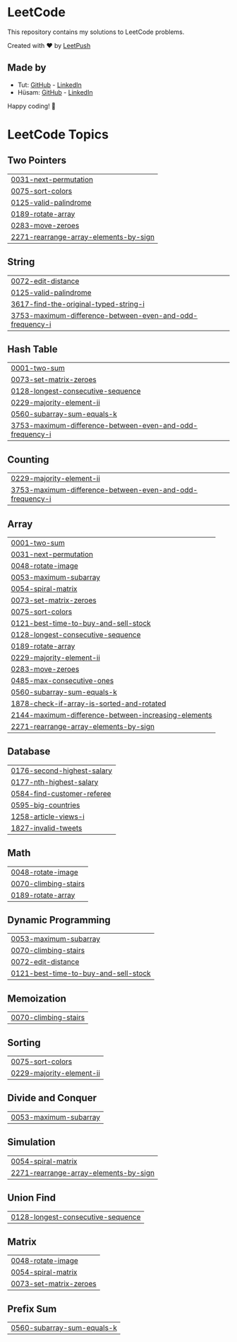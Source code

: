 # LeetCode

This repository contains my solutions to LeetCode problems.

Created with :heart: by [LeetPush](https://github.com/husamahmud/LeetPush)

 ## Made by 
 - Tut: [GitHub](https://github.com/TutTrue) - [LinkedIn](https://www.linkedin.com/in/mahmoud-hamdy-8b6825245/)
 - Hüsam: [GitHub](https://github.com/husamahmud) - [LinkedIn](https://www.linkedin.com/in/husamahmud/)

 Happy coding! 🚀
<!---LeetCode Topics Start-->
# LeetCode Topics
## Two Pointers
|  |
| ------- |
| [0031-next-permutation](https://github.com/itz-mohanmadhav-18/Dsa-leetcode/tree/master/0031-next-permutation) |
| [0075-sort-colors](https://github.com/itz-mohanmadhav-18/Dsa-leetcode/tree/master/0075-sort-colors) |
| [0125-valid-palindrome](https://github.com/itz-mohanmadhav-18/Dsa-leetcode/tree/master/0125-valid-palindrome) |
| [0189-rotate-array](https://github.com/itz-mohanmadhav-18/Dsa-leetcode/tree/master/0189-rotate-array) |
| [0283-move-zeroes](https://github.com/itz-mohanmadhav-18/Dsa-leetcode/tree/master/0283-move-zeroes) |
| [2271-rearrange-array-elements-by-sign](https://github.com/itz-mohanmadhav-18/Dsa-leetcode/tree/master/2271-rearrange-array-elements-by-sign) |
## String
|  |
| ------- |
| [0072-edit-distance](https://github.com/itz-mohanmadhav-18/Dsa-leetcode/tree/master/0072-edit-distance) |
| [0125-valid-palindrome](https://github.com/itz-mohanmadhav-18/Dsa-leetcode/tree/master/0125-valid-palindrome) |
| [3617-find-the-original-typed-string-i](https://github.com/itz-mohanmadhav-18/Dsa-leetcode/tree/master/3617-find-the-original-typed-string-i) |
| [3753-maximum-difference-between-even-and-odd-frequency-i](https://github.com/itz-mohanmadhav-18/Dsa-leetcode/tree/master/3753-maximum-difference-between-even-and-odd-frequency-i) |
## Hash Table
|  |
| ------- |
| [0001-two-sum](https://github.com/itz-mohanmadhav-18/Dsa-leetcode/tree/master/0001-two-sum) |
| [0073-set-matrix-zeroes](https://github.com/itz-mohanmadhav-18/Dsa-leetcode/tree/master/0073-set-matrix-zeroes) |
| [0128-longest-consecutive-sequence](https://github.com/itz-mohanmadhav-18/Dsa-leetcode/tree/master/0128-longest-consecutive-sequence) |
| [0229-majority-element-ii](https://github.com/itz-mohanmadhav-18/Dsa-leetcode/tree/master/0229-majority-element-ii) |
| [0560-subarray-sum-equals-k](https://github.com/itz-mohanmadhav-18/Dsa-leetcode/tree/master/0560-subarray-sum-equals-k) |
| [3753-maximum-difference-between-even-and-odd-frequency-i](https://github.com/itz-mohanmadhav-18/Dsa-leetcode/tree/master/3753-maximum-difference-between-even-and-odd-frequency-i) |
## Counting
|  |
| ------- |
| [0229-majority-element-ii](https://github.com/itz-mohanmadhav-18/Dsa-leetcode/tree/master/0229-majority-element-ii) |
| [3753-maximum-difference-between-even-and-odd-frequency-i](https://github.com/itz-mohanmadhav-18/Dsa-leetcode/tree/master/3753-maximum-difference-between-even-and-odd-frequency-i) |
## Array
|  |
| ------- |
| [0001-two-sum](https://github.com/itz-mohanmadhav-18/Dsa-leetcode/tree/master/0001-two-sum) |
| [0031-next-permutation](https://github.com/itz-mohanmadhav-18/Dsa-leetcode/tree/master/0031-next-permutation) |
| [0048-rotate-image](https://github.com/itz-mohanmadhav-18/Dsa-leetcode/tree/master/0048-rotate-image) |
| [0053-maximum-subarray](https://github.com/itz-mohanmadhav-18/Dsa-leetcode/tree/master/0053-maximum-subarray) |
| [0054-spiral-matrix](https://github.com/itz-mohanmadhav-18/Dsa-leetcode/tree/master/0054-spiral-matrix) |
| [0073-set-matrix-zeroes](https://github.com/itz-mohanmadhav-18/Dsa-leetcode/tree/master/0073-set-matrix-zeroes) |
| [0075-sort-colors](https://github.com/itz-mohanmadhav-18/Dsa-leetcode/tree/master/0075-sort-colors) |
| [0121-best-time-to-buy-and-sell-stock](https://github.com/itz-mohanmadhav-18/Dsa-leetcode/tree/master/0121-best-time-to-buy-and-sell-stock) |
| [0128-longest-consecutive-sequence](https://github.com/itz-mohanmadhav-18/Dsa-leetcode/tree/master/0128-longest-consecutive-sequence) |
| [0189-rotate-array](https://github.com/itz-mohanmadhav-18/Dsa-leetcode/tree/master/0189-rotate-array) |
| [0229-majority-element-ii](https://github.com/itz-mohanmadhav-18/Dsa-leetcode/tree/master/0229-majority-element-ii) |
| [0283-move-zeroes](https://github.com/itz-mohanmadhav-18/Dsa-leetcode/tree/master/0283-move-zeroes) |
| [0485-max-consecutive-ones](https://github.com/itz-mohanmadhav-18/Dsa-leetcode/tree/master/0485-max-consecutive-ones) |
| [0560-subarray-sum-equals-k](https://github.com/itz-mohanmadhav-18/Dsa-leetcode/tree/master/0560-subarray-sum-equals-k) |
| [1878-check-if-array-is-sorted-and-rotated](https://github.com/itz-mohanmadhav-18/Dsa-leetcode/tree/master/1878-check-if-array-is-sorted-and-rotated) |
| [2144-maximum-difference-between-increasing-elements](https://github.com/itz-mohanmadhav-18/Dsa-leetcode/tree/master/2144-maximum-difference-between-increasing-elements) |
| [2271-rearrange-array-elements-by-sign](https://github.com/itz-mohanmadhav-18/Dsa-leetcode/tree/master/2271-rearrange-array-elements-by-sign) |
## Database
|  |
| ------- |
| [0176-second-highest-salary](https://github.com/itz-mohanmadhav-18/Dsa-leetcode/tree/master/0176-second-highest-salary) |
| [0177-nth-highest-salary](https://github.com/itz-mohanmadhav-18/Dsa-leetcode/tree/master/0177-nth-highest-salary) |
| [0584-find-customer-referee](https://github.com/itz-mohanmadhav-18/Dsa-leetcode/tree/master/0584-find-customer-referee) |
| [0595-big-countries](https://github.com/itz-mohanmadhav-18/Dsa-leetcode/tree/master/0595-big-countries) |
| [1258-article-views-i](https://github.com/itz-mohanmadhav-18/Dsa-leetcode/tree/master/1258-article-views-i) |
| [1827-invalid-tweets](https://github.com/itz-mohanmadhav-18/Dsa-leetcode/tree/master/1827-invalid-tweets) |
## Math
|  |
| ------- |
| [0048-rotate-image](https://github.com/itz-mohanmadhav-18/Dsa-leetcode/tree/master/0048-rotate-image) |
| [0070-climbing-stairs](https://github.com/itz-mohanmadhav-18/Dsa-leetcode/tree/master/0070-climbing-stairs) |
| [0189-rotate-array](https://github.com/itz-mohanmadhav-18/Dsa-leetcode/tree/master/0189-rotate-array) |
## Dynamic Programming
|  |
| ------- |
| [0053-maximum-subarray](https://github.com/itz-mohanmadhav-18/Dsa-leetcode/tree/master/0053-maximum-subarray) |
| [0070-climbing-stairs](https://github.com/itz-mohanmadhav-18/Dsa-leetcode/tree/master/0070-climbing-stairs) |
| [0072-edit-distance](https://github.com/itz-mohanmadhav-18/Dsa-leetcode/tree/master/0072-edit-distance) |
| [0121-best-time-to-buy-and-sell-stock](https://github.com/itz-mohanmadhav-18/Dsa-leetcode/tree/master/0121-best-time-to-buy-and-sell-stock) |
## Memoization
|  |
| ------- |
| [0070-climbing-stairs](https://github.com/itz-mohanmadhav-18/Dsa-leetcode/tree/master/0070-climbing-stairs) |
## Sorting
|  |
| ------- |
| [0075-sort-colors](https://github.com/itz-mohanmadhav-18/Dsa-leetcode/tree/master/0075-sort-colors) |
| [0229-majority-element-ii](https://github.com/itz-mohanmadhav-18/Dsa-leetcode/tree/master/0229-majority-element-ii) |
## Divide and Conquer
|  |
| ------- |
| [0053-maximum-subarray](https://github.com/itz-mohanmadhav-18/Dsa-leetcode/tree/master/0053-maximum-subarray) |
## Simulation
|  |
| ------- |
| [0054-spiral-matrix](https://github.com/itz-mohanmadhav-18/Dsa-leetcode/tree/master/0054-spiral-matrix) |
| [2271-rearrange-array-elements-by-sign](https://github.com/itz-mohanmadhav-18/Dsa-leetcode/tree/master/2271-rearrange-array-elements-by-sign) |
## Union Find
|  |
| ------- |
| [0128-longest-consecutive-sequence](https://github.com/itz-mohanmadhav-18/Dsa-leetcode/tree/master/0128-longest-consecutive-sequence) |
## Matrix
|  |
| ------- |
| [0048-rotate-image](https://github.com/itz-mohanmadhav-18/Dsa-leetcode/tree/master/0048-rotate-image) |
| [0054-spiral-matrix](https://github.com/itz-mohanmadhav-18/Dsa-leetcode/tree/master/0054-spiral-matrix) |
| [0073-set-matrix-zeroes](https://github.com/itz-mohanmadhav-18/Dsa-leetcode/tree/master/0073-set-matrix-zeroes) |
## Prefix Sum
|  |
| ------- |
| [0560-subarray-sum-equals-k](https://github.com/itz-mohanmadhav-18/Dsa-leetcode/tree/master/0560-subarray-sum-equals-k) |
<!---LeetCode Topics End-->